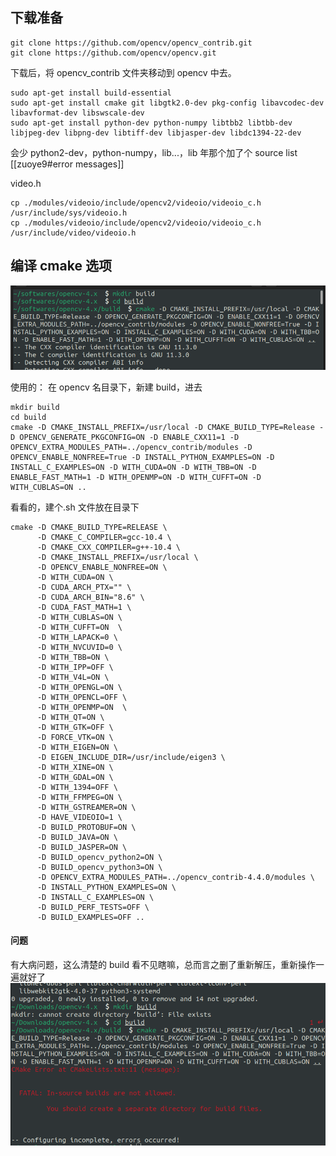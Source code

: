 ## 下载准备
```shell
git clone https://github.com/opencv/opencv_contrib.git
git clone https://github.com/opencv/opencv.git
```
下载后，将 opencv_contrib 文件夹移动到 opencv 中去。

```shell
sudo apt-get install build-essential
sudo apt-get install cmake git libgtk2.0-dev pkg-config libavcodec-dev libavformat-dev libswscale-dev
sudo apt-get install python-dev python-numpy libtbb2 libtbb-dev libjpeg-dev libpng-dev libtiff-dev libjasper-dev libdc1394-22-dev
```
会少 python2-dev，python-numpy，lib...，lib 年那个加了个 source list [[zuoye9#error messages]]

video.h
```
cp ./modules/videoio/include/opencv2/videoio/videoio_c.h /usr/include/sys/videoio.h
cp ./modules/videoio/include/opencv2/videoio/videoio_c.h /usr/include/video/videoio.h
```

## 编译 cmake 选项
![](https://raw.githubusercontent.com/acdefg/cdn/main/obsidian/202212311216796.png)

使用的：
在 opencv 名目录下，新建 build，进去
```shell
mkdir build
cd build
cmake -D CMAKE_INSTALL_PREFIX=/usr/local -D CMAKE_BUILD_TYPE=Release -D OPENCV_GENERATE_PKGCONFIG=ON -D ENABLE_CXX11=1 -D OPENCV_EXTRA_MODULES_PATH=../opencv_contrib/modules -D OPENCV_ENABLE_NONFREE=True -D INSTALL_PYTHON_EXAMPLES=ON -D INSTALL_C_EXAMPLES=ON -D WITH_CUDA=ON -D WITH_TBB=ON -D ENABLE_FAST_MATH=1 -D WITH_OPENMP=ON -D WITH_CUFFT=ON -D WITH_CUBLAS=ON ..
```

看看的，建个.sh 文件放在目录下
```
cmake -D CMAKE_BUILD_TYPE=RELEASE \
      -D CMAKE_C_COMPILER=gcc-10.4 \
      -D CMAKE_CXX_COMPILER=g++-10.4 \
      -D CMAKE_INSTALL_PREFIX=/usr/local \
      -D OPENCV_ENABLE_NONFREE=ON \
      -D WITH_CUDA=ON \
      -D CUDA_ARCH_PTX="" \
      -D CUDA_ARCH_BIN="8.6" \
      -D CUDA_FAST_MATH=1 \
      -D WITH_CUBLAS=ON \
      -D WITH_CUFFT=ON  \
      -D WITH_LAPACK=0 \
      -D WITH_NVCUVID=0 \
      -D WITH_TBB=ON \
      -D WITH_IPP=OFF \
      -D WITH_V4L=ON \
      -D WITH_OPENGL=ON \
      -D WITH_OPENCL=OFF \
      -D WITH_OPENMP=ON  \
      -D WITH_QT=ON \
      -D WITH_GTK=OFF \
      -D FORCE_VTK=ON \
      -D WITH_EIGEN=ON \
      -D EIGEN_INCLUDE_DIR=/usr/include/eigen3 \
      -D WITH_XINE=ON \
      -D WITH_GDAL=ON \
      -D WITH_1394=OFF \
      -D WITH_FFMPEG=ON \
      -D WITH_GSTREAMER=ON \
      -D HAVE_VIDEOIO=1 \
      -D BUILD_PROTOBUF=ON \
      -D BUILD_JAVA=ON \
      -D BUILD_JASPER=ON \
      -D BUILD_opencv_python2=ON \
      -D BUILD_opencv_python3=ON \
      -D OPENCV_EXTRA_MODULES_PATH=../opencv_contrib-4.4.0/modules \
      -D INSTALL_PYTHON_EXAMPLES=ON \
      -D INSTALL_C_EXAMPLES=ON \
      -D BUILD_PERF_TESTS=OFF \
      -D BUILD_EXAMPLES=OFF ..
```


#### 问题
有大病问题，这么清楚的 build 看不见瞎嘛，总而言之删了重新解压，重新操作一遍就好了
![](https://raw.githubusercontent.com/acdefg/cdn/main/obsidian/202212311213569.png)


